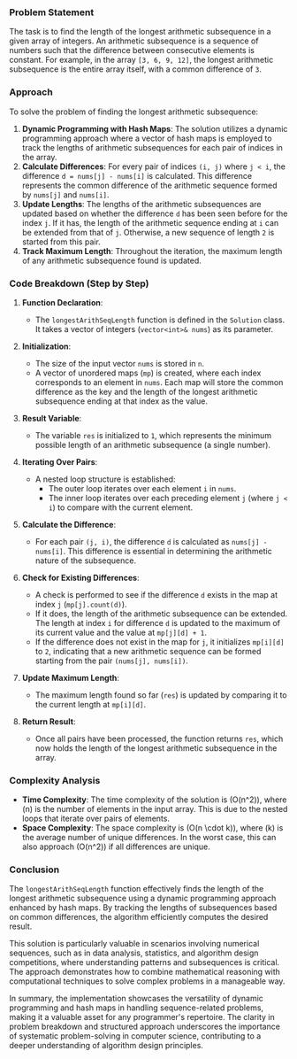 
### Problem Statement
The task is to find the length of the longest arithmetic subsequence in a given array of integers. An arithmetic subsequence is a sequence of numbers such that the difference between consecutive elements is constant. For example, in the array `[3, 6, 9, 12]`, the longest arithmetic subsequence is the entire array itself, with a common difference of `3`. 

### Approach
To solve the problem of finding the longest arithmetic subsequence:
1. **Dynamic Programming with Hash Maps**: The solution utilizes a dynamic programming approach where a vector of hash maps is employed to track the lengths of arithmetic subsequences for each pair of indices in the array.
2. **Calculate Differences**: For every pair of indices `(i, j)` where `j < i`, the difference `d = nums[j] - nums[i]` is calculated. This difference represents the common difference of the arithmetic sequence formed by `nums[j]` and `nums[i]`.
3. **Update Lengths**: The lengths of the arithmetic subsequences are updated based on whether the difference `d` has been seen before for the index `j`. If it has, the length of the arithmetic sequence ending at `i` can be extended from that of `j`. Otherwise, a new sequence of length `2` is started from this pair.
4. **Track Maximum Length**: Throughout the iteration, the maximum length of any arithmetic subsequence found is updated.

### Code Breakdown (Step by Step)

1. **Function Declaration**:
   - The `longestArithSeqLength` function is defined in the `Solution` class. It takes a vector of integers (`vector<int>& nums`) as its parameter.

2. **Initialization**:
   - The size of the input vector `nums` is stored in `n`. 
   - A vector of unordered maps (`mp`) is created, where each index corresponds to an element in `nums`. Each map will store the common difference as the key and the length of the longest arithmetic subsequence ending at that index as the value.

3. **Result Variable**:
   - The variable `res` is initialized to `1`, which represents the minimum possible length of an arithmetic subsequence (a single number).

4. **Iterating Over Pairs**:
   - A nested loop structure is established:
     - The outer loop iterates over each element `i` in `nums`.
     - The inner loop iterates over each preceding element `j` (where `j < i`) to compare with the current element.

5. **Calculate the Difference**:
   - For each pair `(j, i)`, the difference `d` is calculated as `nums[j] - nums[i]`. This difference is essential in determining the arithmetic nature of the subsequence.

6. **Check for Existing Differences**:
   - A check is performed to see if the difference `d` exists in the map at index `j` (`mp[j].count(d)`). 
   - If it does, the length of the arithmetic subsequence can be extended. The length at index `i` for difference `d` is updated to the maximum of its current value and the value at `mp[j][d] + 1`.
   - If the difference does not exist in the map for `j`, it initializes `mp[i][d]` to `2`, indicating that a new arithmetic sequence can be formed starting from the pair `(nums[j], nums[i])`.

7. **Update Maximum Length**:
   - The maximum length found so far (`res`) is updated by comparing it to the current length at `mp[i][d]`.

8. **Return Result**:
   - Once all pairs have been processed, the function returns `res`, which now holds the length of the longest arithmetic subsequence in the array.

### Complexity Analysis
- **Time Complexity**: The time complexity of the solution is \(O(n^2)\), where \(n\) is the number of elements in the input array. This is due to the nested loops that iterate over pairs of elements.
- **Space Complexity**: The space complexity is \(O(n \cdot k)\), where \(k\) is the average number of unique differences. In the worst case, this can also approach \(O(n^2)\) if all differences are unique.

### Conclusion
The `longestArithSeqLength` function effectively finds the length of the longest arithmetic subsequence using a dynamic programming approach enhanced by hash maps. By tracking the lengths of subsequences based on common differences, the algorithm efficiently computes the desired result.

This solution is particularly valuable in scenarios involving numerical sequences, such as in data analysis, statistics, and algorithm design competitions, where understanding patterns and subsequences is critical. The approach demonstrates how to combine mathematical reasoning with computational techniques to solve complex problems in a manageable way.

In summary, the implementation showcases the versatility of dynamic programming and hash maps in handling sequence-related problems, making it a valuable asset for any programmer's repertoire. The clarity in problem breakdown and structured approach underscores the importance of systematic problem-solving in computer science, contributing to a deeper understanding of algorithm design principles.
